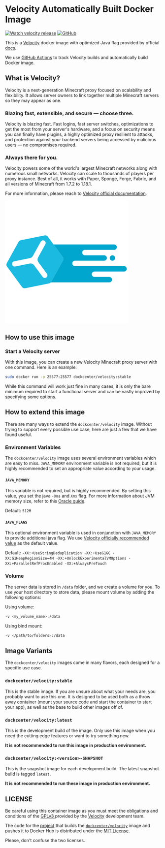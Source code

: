 # Velocity Automatically Built Docker Image

[![Watch velocity release](https://github.com/dockcenter/velocity/actions/workflows/watch-releases.yaml/badge.svg)](https://github.com/dockcenter/velocity/actions/workflows/watch-releases.yaml)
[![GitHub](https://img.shields.io/github/license/dockcenter/velocity?color=informational)](https://github.com/dockcenter/velocity/blob/main/LICENSE)

This is a [Velocity](https://velocitypowered.com/) docker image with optimized Java flag provided by official [docs](https://velocitypowered.com/wiki/users/getting-started/).

We use [GitHub Actions](https://github.com/dockcenter/velocity/actions) to track Velocity builds and automatically build Docker image.

## What is Velocity?

Velocity is a next-generation Minecraft proxy focused on scalability and flexibility.
It allows server owners to link together multiple Minecraft servers so they may appear as one.

### Blazing fast, extensible, and secure — choose three.

Velocity is blazing fast. 
Fast logins, fast server switches, optimizations to get the most from your server's hardware, and a focus on security means you can finally have plugins, a highly optimized proxy resilient to attacks, and protection against your backend servers being accessed by malicious users — no compromises required.

### Always there for you.
Velocity powers some of the world's largest Minecraft networks along with numerous small networks. 
Velocity can scale to thousands of players per proxy instance. Best of all, it works with Paper, Sponge, Forge, Fabric, and all versions of Minecraft from 1.7.2 to 1.18.1.

For more information, please reach to [Velocity official documentation](https://velocitypowered.com/wiki).

![Velocity](assets/velocity.png)

## How to use this image

### Start a Velocity server

With this image, you can create a new Velocity Minecraft proxy server with one command.
Here is an example:

```bash
sudo docker run -p 25577:25577 dockcenter/velocity:stable
```

While this command will work just fine in many cases, it is only the bare minimum required to start a functional server and can be vastly improved by specifying some options.

## How to extend this image

There are many ways to extend the `dockcenter/velocity` image. Without trying to support every possible use case, here are just a few that we have found useful.

### Environment Variables

The `dockcenter/velocity` image uses several environment variables which are easy to miss.
`JAVA_MEMORY` environment variable is not required, but it is highly recommended to set an appropriate value according to your usage.

#### `JAVA_MEMORY`

This variable is not required, but is highly recommended.
By setting this value, you set the java `-Xms` and `Xmx` flag.
For more information about JVM memory size, refer to this [Oracle guide](https://docs.oracle.com/cd/E21764_01/web.1111/e13814/jvm_tuning.htm#PERFM160).

Default: `512M`

#### `JAVA_FLAGS`

This optional environment variable is used in conjunction with `JAVA_MEMORY` to provide additional java flag.
We use [Velocity officially recommended value](https://velocitypowered.com/wiki/users/getting-started/) as the default value.

Default: `-XX:+UseStringDeduplication -XX:+UseG1GC -XX:G1HeapRegionSize=4M -XX:+UnlockExperimentalVMOptions -XX:+ParallelRefProcEnabled -XX:+AlwaysPreTouch`

### Volume

The server data is stored in `/data` folder, and we create a volume for you.
To use your host directory to store data, please mount volume by adding the following options:

Using volume:
```bash
-v <my_volume_name>:/data
```

Using bind mount:
```bash
-v </path/to/folders>:/data
```

## Image Variants

The `dockcenter/velocity` images come in many flavors, each designed for a specific use case.

### `dockcenter/velocity:stable`

This is the stable image.
If you are unsure about what your needs are, you probably want to use this one.
It is designed to be used both as a throw away container (mount your source code and start the container to start your app), as well as the base to build other images off of.

### `dockcenter/velocity:latest`

This is the development build of the image.
Only use this image when you need the cutting edge features or want to try something new.

**It is not recommended to run this image in production environment.**

### `dockcenter/velocity:<version>-SNAPSHOT`

This is the snapshot image for each development build. 
The latest snapshot build is tagged `latest`.

**It is not recommended to run these image in production environment.**

## LICENSE

Be careful using this container image as you must meet the obligations and conditions of the [GPLv3 ](https://github.com/PaperMC/Velocity/blob/dev/3.0.0/LICENSE) provided by the [Velocity](https://github.com/PaperMC/Velocity) development team.

The code for the [project](https://github.com/dockcenter/velocity) that builds the [`dockcenter/velocity`](https://hub.docker.com/r/dockcenter/velocity) image and pushes it to Docker Hub is distributed under the [MIT License](https://github.com/dockcenter/velocity/blob/main/LICENSE).

Please, don't confuse the two licenses.